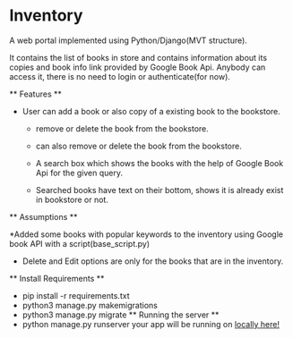 #  Inventory 

A web portal implemented using Python/Django(MVT structure).

It contains the list of books in store and contains information about its copies and book info link provided by Google Book Api. Anybody can access it, there is no need to login or authenticate(for now).

** Features **
* User can add a book or also copy of a existing book to the bookstore.

  * remove or delete the book from the bookstore.

  * can also remove or delete the book from the bookstore.
  
  * A search box which shows the books with the help of Google Book Api for the given query.
  
  * Searched books have text on their bottom, shows it is already exist in bookstore or not.
  
 ** Assumptions **
 
  *Added some books with popular keywords to the inventory using Google book API with a script(base_script.py)
  
  * Delete and Edit options are only for the books that are in the inventory.
  
 
** Install Requirements **
  * pip install -r requirements.txt
  * python3 manage.py makemigrations
  * python3 manage.py migrate
** Running the server **
 * python manage.py runserver
 your app will be running on  [locally here!](http://127.0.0.1:8000/)
    
 
  

 
  
